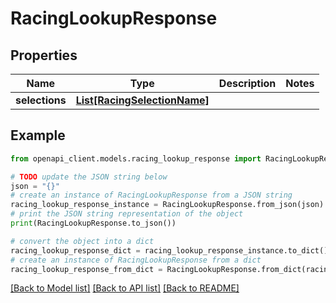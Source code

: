 # RacingLookupResponse


## Properties

Name | Type | Description | Notes
------------ | ------------- | ------------- | -------------
**selections** | [**List[RacingSelectionName]**](RacingSelectionName.md) |  | 

## Example

```python
from openapi_client.models.racing_lookup_response import RacingLookupResponse

# TODO update the JSON string below
json = "{}"
# create an instance of RacingLookupResponse from a JSON string
racing_lookup_response_instance = RacingLookupResponse.from_json(json)
# print the JSON string representation of the object
print(RacingLookupResponse.to_json())

# convert the object into a dict
racing_lookup_response_dict = racing_lookup_response_instance.to_dict()
# create an instance of RacingLookupResponse from a dict
racing_lookup_response_from_dict = RacingLookupResponse.from_dict(racing_lookup_response_dict)
```
[[Back to Model list]](../README.md#documentation-for-models) [[Back to API list]](../README.md#documentation-for-api-endpoints) [[Back to README]](../README.md)


